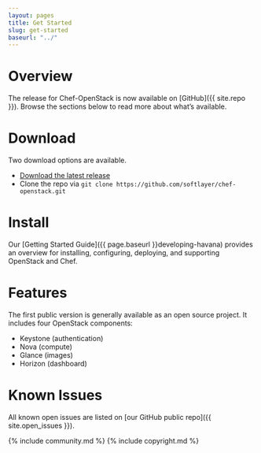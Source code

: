 ```yaml
---
layout: pages
title: Get Started
slug: get-started
baseurl: "../"
---
```


# Overview

The release for Chef-OpenStack is now available on [GitHub]({{ site.repo }}). Browse the sections below to read more about what’s available.

# Download

Two download options are available.

*   [Download the latest release](https://github.com/softlayer/chef-openstack/archive/master.zip)
*   Clone the repo via `git clone https://github.com/softlayer/chef-openstack.git`

# Install

Our [Getting Started Guide]({{ page.baseurl }}developing-havana) provides an overview for installing, configuring, deploying, and supporting OpenStack and Chef.

# Features

The first public version is generally available as an open source project. It includes four OpenStack components:

* Keystone (authentication)
* Nova (compute)
* Glance (images)
* Horizon (dashboard)

# Known Issues

All known open issues are listed on [our GitHub public repo]({{ site.open_issues }}).

{% include community.md %}
{% include copyright.md %}